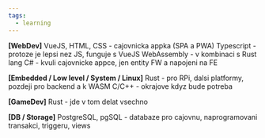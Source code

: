 ```yaml
---
tags:
  - learning
---
```


**[WebDev]**
VueJS, HTML, CSS - cajovnicka appka (SPA a PWA)
Typescript - protoze je lepsi nez JS, funguje s VueJS
WebAssembly - v kombinaci s Rust lang
C# - kvuli cajovnicke appce, jen entity FW a napojeni na FE

**[Embedded / Low level / System / Linux]**
Rust - pro RPi, dalsi platformy, pozdeji pro backend a k WASM
C/C++ - okrajove kdyz bude potreba

**[GameDev]**
Rust - jde v tom delat vsechno

**[DB / Storage]**
PostgreSQL, pgSQL - databaze pro cajovnu, naprogramovani transakci, triggeru, views
